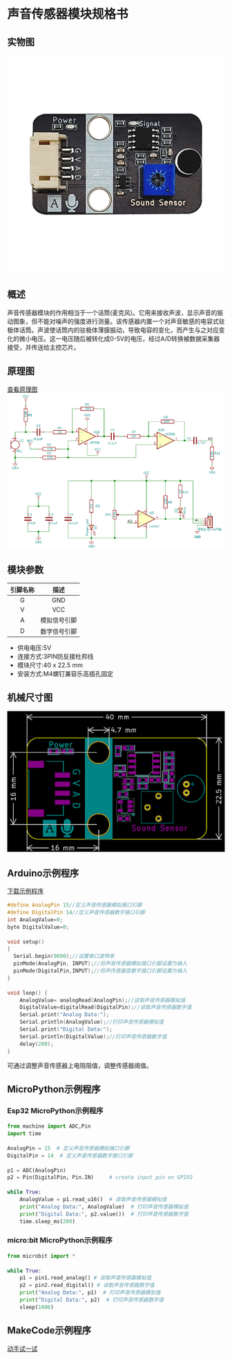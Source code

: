 # 声音传感器模块规格书

## 实物图

![实物图](picture/sound_sensor.png)

## 概述

声音传感器模块的作用相当于一个话筒(麦克风)。它用来接收声波，显示声音的振动图象，但不能对噪声的强度进行测量。该传感器内置一个对声音敏感的电容式驻极体话筒。声波使话筒内的驻极体薄膜振动，导致电容的变化，而产生与之对应变化的微小电压。这一电压随后被转化成0-5V的电压，经过A/D转换被数据采集器接受，并传送给主控芯片。

## 原理图

 [查看原理图](zh-cn\ph2.0_sensors\sensors\sound_sensor\sound_sensor_schematic.pdf ':ignore')
![原理图](picture/sound_sensor_schematic.png)

## 模块参数

| 引脚名称 |     描述     |
| :------: | :----------: |
|    G     |     GND      |
|    V     |     VCC      |
|    A     | 模拟信号引脚 |
|    D     | 数字信号引脚 |

* 供电电压:5V
* 连接方式:3PIN防反接杜邦线
* 模块尺寸:40 x 22.5 mm
* 安装方式:M4螺钉兼容乐高插孔固定

## 机械尺寸图

![机械尺寸图](picture/sound_sensor_assembly.png)

## Arduino示例程序

<a href="zh-cn\ph2.0_sensors\sensors\sound_sensor\sound_sensor.zip" download>下载示例程序</a>

```c++
#define AnalogPin 15//定义声音传感器模拟接口引脚
#define DigitalPin 14//定义声音传感器数字接口引脚
int AnalogValue=0;
byte DigitalValue=0;

void setup()
{
  Serial.begin(9600);//设置串口波特率
  pinMode(AnalogPin, INPUT);//将声音传感器模拟接口引脚设置为输入
  pinMode(DigitalPin,INPUT);//将声传感器音数字接口引脚设置为输入
}

void loop() {
    AnalogValue= analogRead(AnalogPin);//读取声音传感器模拟值
    DigitalValue=digitalRead(DigitalPin);//读取声音传感器数字值
    Serial.print("Analog Data:");
    Serial.println(AnalogValue);//打印声音传感器模拟值
    Serial.print("Digital Data:");
    Serial.println(DigitalValue);//打印声音传感器数字值
    delay(200);
}
```

可通过调整声音传感器上电阻阻值，调整传感器阈值。

## MicroPython示例程序

### Esp32 MicroPython示例程序

```python
from machine import ADC,Pin
import time

AnalogPin = 15  # 定义声音传感器模拟接口引脚
DigitalPin = 14  # 定义声音传感器数字接口引脚

p1 = ADC(AnalogPin)
p2 = Pin(DigitalPin, Pin.IN)     # create input pin on GPIO2

while True:
    AnalogValue = p1.read_u16()  # 读取声音传感器模拟值
    print("Analog Data:", AnalogValue)  # 打印声音传感器模拟值
    print("Digital Data:", p2.value())  # 打印声音传感器数字值
    time.sleep_ms(200)

```

### micro:bit MicroPython示例程序

```python
from microbit import *

while True:
    p1 = pin1.read_analog() # 读取声音传感器模拟值
    p2 = pin2.read_digital() # 读取声音传感器数字值
    print("Analog Data:", p1)  # 打印声音传感器模拟值
    print("Digital Data:", p2)  # 打印声音传感器数字值
    sleep(1000)
```

## MakeCode示例程序

<a href="https://makecode.microbit.org/_FaF5Xx1C2Tvb">动手试一试</a>
